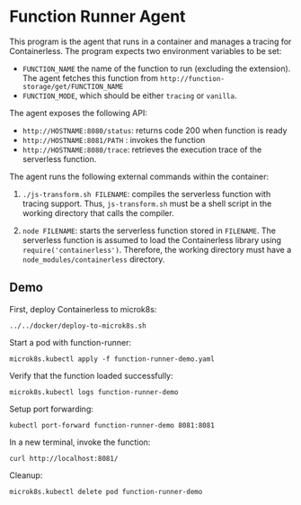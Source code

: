 # Function Runner Agent

This program is the agent that runs in a container and manages a tracing for
Containerless. The program expects two environment variables to be set:

- `FUNCTION_NAME` the name of the function to run (excluding the extension).
  The agent fetches this function from
  `http://function-storage/get/FUNCTION_NAME`
- `FUNCTION_MODE`, which should be either `tracing` or `vanilla`.

The agent exposes the following API:

- `http://HOSTNAME:8080/status`: returns code 200 when function is ready
- `http://HOSTNAME:8081/PATH` : invokes the function
- `http://HOSTNAME:8080/trace`: retrieves the execution trace of the serverless
   function.

The agent runs the following external commands within the container:

1. `./js-transform.sh FILENAME`: compiles the serverless function with tracing
   support. Thus, `js-transform.sh` must be a shell script in the working
   directory that calls the compiler.

2. `node FILENAME`: starts the serverless function stored in `FILENAME`. The
   serverless function is assumed to load the Containerless library using
   `require('containerless')`. Therefore, the working directory must have a
   `node_modules/containerless` directory.

## Demo

First, deploy Containerless to microk8s:

```
../../docker/deploy-to-microk8s.sh
```

Start a pod with function-runner:

```
microk8s.kubectl apply -f function-runner-demo.yaml
```

Verify that the function loaded successfully:

```
microk8s.kubectl logs function-runner-demo
```

Setup port forwarding:

```
kubectl port-forward function-runner-demo 8081:8081
```

In a new terminal, invoke the function:

```
curl http://localhost:8081/
```

Cleanup:

```
microk8s.kubectl delete pod function-runner-demo
```

